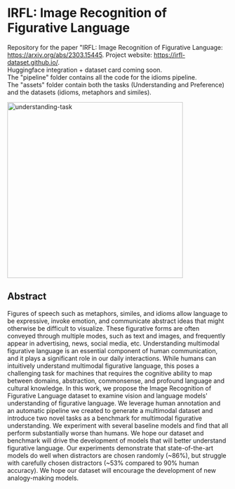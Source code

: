 # IRFL: Image Recognition of Figurative Language 

Repository for the paper "IRFL: Image Recognition of Figurative Language: https://arxiv.org/abs/2303.15445. 
Project website: https://irfl-dataset.github.io/.   
Huggingface integration + dataset card coming soon.   
The "pipeline" folder contains all the code for the idioms pipeline. <br>
The "assets" folder contain both the tasks (Understanding and Preference) and the datasets (idioms, metaphors and similes).

<a href="https://imgbb.com/"><img src="https://i.ibb.co/1qS8gRT/understanding-task.jpg" alt="understanding-task" border="0" width="400"></a>

## Abstract
Figures of speech such as metaphors, similes, and idioms allow language to be expressive, invoke emotion, and communicate abstract ideas that might otherwise be difficult to visualize. These figurative forms are often conveyed through multiple modes, such as text and images, and frequently appear in advertising, news, social media, etc. Understanding multimodal figurative language is an essential component of human communication, and it plays a significant role in our daily interactions. While humans can intuitively understand multimodal figurative language, this poses a challenging task for machines that requires the cognitive ability to map between domains, abstraction, commonsense, and profound language and cultural knowledge. In this work, we propose the Image Recognition of Figurative Language dataset to examine vision and language models' understanding of figurative language. We leverage human annotation and an automatic pipeline we created to generate a multimodal dataset and introduce two novel tasks as a benchmark for multimodal figurative understanding. We experiment with several baseline models and find that all perform substantially worse than humans. We hope our dataset and benchmark will drive the development of models that will better understand figurative language.
Our experiments demonstrate that state-of-the-art models do well when distractors are chosen randomly (~86%), but struggle with carefully chosen distractors (~53% compared to 90% human accuracy). We hope our dataset will encourage the development of new analogy-making models.